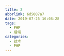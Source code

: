 ```yaml
---
title: 2
abbrlink: 6d5007a7
date: 2019-07-25 16:08:28
tags:
  - PHP
  - 后端
categories:
  - 技术
  - PHP
---
```

